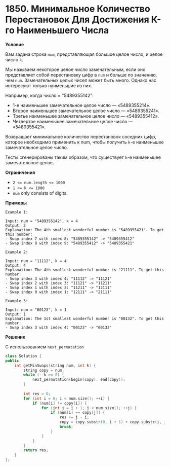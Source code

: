 # 1850. Минимальное Количество Перестановок Для Достижения К-го Наименьшего Числа

**Условие**

Вам задана строка `num`, представляющая большое целое число, и целое число `k`.

Мы называем некоторое целое число замечательным, если оно представляет собой перестановку цифр в `num` и больше по значению, чем `num`. Замечательных целых чисел может быть много. Однако нас интересуют только наименьшие из них.

Например, когда число = "5489355142":
- 1-е наименьшее замечательное целое число — «5489355214».
- Второе наименьшее замечательное целое число — «5489355241».
- Третье наименьшее замечательное целое число — «5489355412».
- Четвертое наименьшее замечательное целое число — «5489355421».

Возвращает минимальное количество перестановок соседних цифр, которое необходимо применить к num, чтобы получить `k`-е наименьшее замечательное целое число.

Тесты сгенерированы таким образом, что существует `k`-е наименьшее замечательное целое.

**Ограничения**
- `2 <= num.length <= 1000`
- `1 <= k <= 1000`
- `num` only consists of digits.


**Примеры**
```
Example 1:

Input: num = "5489355142", k = 4
Output: 2
Explanation: The 4th smallest wonderful number is "5489355421". To get this number:
- Swap index 7 with index 8: "5489355142" -> "5489355412"
- Swap index 8 with index 9: "5489355412" -> "5489355421"

Example 2:

Input: num = "11112", k = 4
Output: 4
Explanation: The 4th smallest wonderful number is "21111". To get this number:
- Swap index 3 with index 4: "11112" -> "11121"
- Swap index 2 with index 3: "11121" -> "11211"
- Swap index 1 with index 2: "11211" -> "12111"
- Swap index 0 with index 1: "12111" -> "21111"

Example 3:

Input: num = "00123", k = 1
Output: 1
Explanation: The 1st smallest wonderful number is "00132". To get this number:
- Swap index 3 with index 4: "00123" -> "00132"
```


**Решение**

С использованием `next_permutation`

```C++
class Solution {
public:
    int getMinSwaps(string num, int k) {
        string copy = num;
        while (--k >= 0) {
            next_permutation(begin(copy), end(copy));
        }
        
        int res = 0;
        for (int i = 0; i < num.size(); ++i) {
            if (num[i] != copy[i]) {
                for (int j = i + 1; j < num.size(); ++j) {
                    if (num[i] == copy[j]) {
                        res += j - i;
                        copy = copy.substr(0, i + 1) + copy.substr(i, j - i) + copy.substr(j + 1);
                        break;
                    }
                }
            }
        }
        return res;
    }
};
```






 


 


